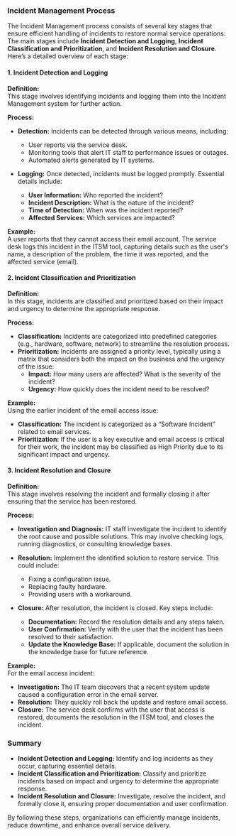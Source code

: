 ### Incident Management Process

The Incident Management process consists of several key stages that ensure efficient handling of incidents to restore normal service operations. The main stages include **Incident Detection and Logging**, **Incident Classification and Prioritization**, and **Incident Resolution and Closure**. Here’s a detailed overview of each stage:

#### 1. Incident Detection and Logging

**Definition:**  
This stage involves identifying incidents and logging them into the Incident Management system for further action.

**Process:**
- **Detection:** Incidents can be detected through various means, including:
  - User reports via the service desk.
  - Monitoring tools that alert IT staff to performance issues or outages.
  - Automated alerts generated by IT systems.
  
- **Logging:** Once detected, incidents must be logged promptly. Essential details include:
  - **User Information:** Who reported the incident?
  - **Incident Description:** What is the nature of the incident?
  - **Time of Detection:** When was the incident reported?
  - **Affected Services:** Which services are impacted?

**Example:**  
A user reports that they cannot access their email account. The service desk logs this incident in the ITSM tool, capturing details such as the user's name, a description of the problem, the time it was reported, and the affected service (email).

#### 2. Incident Classification and Prioritization

**Definition:**  
In this stage, incidents are classified and prioritized based on their impact and urgency to determine the appropriate response.

**Process:**
- **Classification:** Incidents are categorized into predefined categories (e.g., hardware, software, network) to streamline the resolution process.
- **Prioritization:** Incidents are assigned a priority level, typically using a matrix that considers both the impact on the business and the urgency of the issue:
  - **Impact:** How many users are affected? What is the severity of the incident?
  - **Urgency:** How quickly does the incident need to be resolved?

**Example:**  
Using the earlier incident of the email access issue:
- **Classification:** The incident is categorized as a “Software Incident” related to email services.
- **Prioritization:** If the user is a key executive and email access is critical for their work, the incident may be classified as High Priority due to its significant impact and urgency.

#### 3. Incident Resolution and Closure

**Definition:**  
This stage involves resolving the incident and formally closing it after ensuring that the service has been restored.

**Process:**
- **Investigation and Diagnosis:** IT staff investigate the incident to identify the root cause and possible solutions. This may involve checking logs, running diagnostics, or consulting knowledge bases.
- **Resolution:** Implement the identified solution to restore service. This could include:
  - Fixing a configuration issue.
  - Replacing faulty hardware.
  - Providing users with a workaround.
  
- **Closure:** After resolution, the incident is closed. Key steps include:
  - **Documentation:** Record the resolution details and any steps taken.
  - **User Confirmation:** Verify with the user that the incident has been resolved to their satisfaction.
  - **Update the Knowledge Base:** If applicable, document the solution in the knowledge base for future reference.

**Example:**  
For the email access incident:
- **Investigation:** The IT team discovers that a recent system update caused a configuration error in the email server.
- **Resolution:** They quickly roll back the update and restore email access.
- **Closure:** The service desk confirms with the user that access is restored, documents the resolution in the ITSM tool, and closes the incident.

### Summary

- **Incident Detection and Logging:** Identify and log incidents as they occur, capturing essential details.
- **Incident Classification and Prioritization:** Classify and prioritize incidents based on impact and urgency to determine the appropriate response.
- **Incident Resolution and Closure:** Investigate, resolve the incident, and formally close it, ensuring proper documentation and user confirmation.

By following these steps, organizations can efficiently manage incidents, reduce downtime, and enhance overall service delivery.
